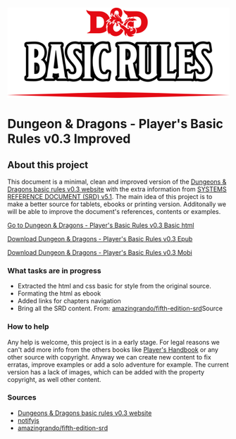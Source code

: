 ![](https://github.com/Narfss/DungeonsAndDragonsBasicRules/raw/master/files/basic-rules_title.png)
# Dungeon & Dragons - Player's Basic Rules v0.3 Improved


## About this project ##
This document is a minimal, clean and improved version of the [Dungeons & Dragons basic rules v0.3 website](http://dnd.wizards.com/products/tabletop/players-basic-rules) with the extra information from [SYSTEMS REFERENCE DOCUMENT (SRD) v5.1](http://dnd.wizards.com/articles/features/systems-reference-document-srd). The main idea of this project is to make a better source for tablets, ebooks or printing version. Additonally we will be able to improve the document's references, contents or examples.

[Go to Dungeon & Dragons - Player's Basic Rules v0.3 Basic html](https://narfss.github.io/DungeonsAndDragonsBasicRules/)

[Download Dungeon & Dragons - Player's Basic Rules v0.3 Epub](https://narfss.github.io/DungeonsAndDragonsBasicRules/DungeonsAndDragonsBasicRules.epub)

[Download Dungeon & Dragons - Player's Basic Rules v0.3 Mobi](https://narfss.github.io/DungeonsAndDragonsBasicRules/DungeonsAndDragonsBasicRules.mobi)

### What tasks are in progress
  - Extracted the html and css basic for style from the original source.
  - Formating the html as ebook
  - Added links for chapters navigation
  - Bring all the SRD content. From: [amazingrando/fifth-edition-srd](https://github.com/amazingrando/fifth-edition-srd)Source

### How to help
Any help is welcome, this project is in a early stage.
For legal reasons we can't add more info from the others books like [Player's Handbook](http://dnd.wizards.com/products/tabletop-games/rpg-products/rpg_playershandbook) or any other source with copyright. Anyway we can create new content to fix erratas, improve examples or add a solo adventure for example.
The current version has a lack of images, which can be added with the property copyright, as well other content.

### Sources
- [Dungeons & Dragons basic rules v0.3 website](http://dnd.wizards.com/products/tabletop/players-basic-rules)
- [notifyjs](https://notifyjs.com/)
- [amazingrando/fifth-edition-srd](https://github.com/amazingrando/fifth-edition-srd)